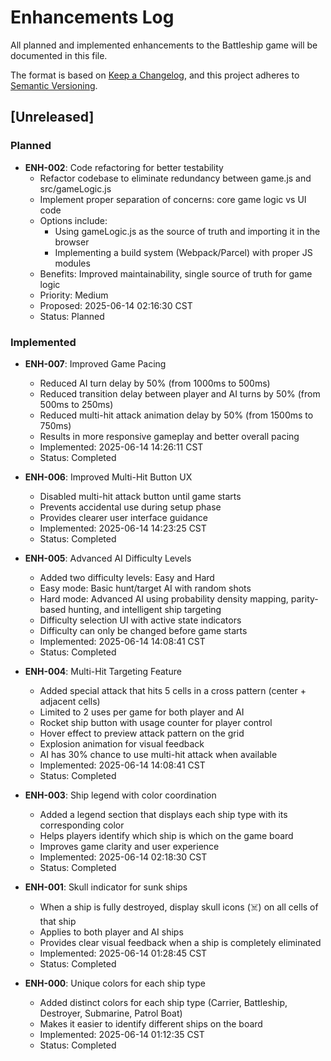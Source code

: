 # Enhancements Log

All planned and implemented enhancements to the Battleship game will be documented in this file.

The format is based on [Keep a Changelog](https://keepachangelog.com/en/1.0.0/),
and this project adheres to [Semantic Versioning](https://semver.org/spec/v2.0.0.html).

## [Unreleased]

### Planned
- **ENH-002**: Code refactoring for better testability
  - Refactor codebase to eliminate redundancy between game.js and src/gameLogic.js
  - Implement proper separation of concerns: core game logic vs UI code
  - Options include:
    - Using gameLogic.js as the source of truth and importing it in the browser
    - Implementing a build system (Webpack/Parcel) with proper JS modules
  - Benefits: Improved maintainability, single source of truth for game logic
  - Priority: Medium
  - Proposed: 2025-06-14 02:16:30 CST
  - Status: Planned

### Implemented
- **ENH-007**: Improved Game Pacing
  - Reduced AI turn delay by 50% (from 1000ms to 500ms)
  - Reduced transition delay between player and AI turns by 50% (from 500ms to 250ms)
  - Reduced multi-hit attack animation delay by 50% (from 1500ms to 750ms)
  - Results in more responsive gameplay and better overall pacing
  - Implemented: 2025-06-14 14:26:11 CST
  - Status: Completed

- **ENH-006**: Improved Multi-Hit Button UX
  - Disabled multi-hit attack button until game starts
  - Prevents accidental use during setup phase
  - Provides clearer user interface guidance
  - Implemented: 2025-06-14 14:23:25 CST
  - Status: Completed

- **ENH-005**: Advanced AI Difficulty Levels
  - Added two difficulty levels: Easy and Hard
  - Easy mode: Basic hunt/target AI with random shots
  - Hard mode: Advanced AI using probability density mapping, parity-based hunting, and intelligent ship targeting
  - Difficulty selection UI with active state indicators
  - Difficulty can only be changed before game starts
  - Implemented: 2025-06-14 14:08:41 CST
  - Status: Completed

- **ENH-004**: Multi-Hit Targeting Feature
  - Added special attack that hits 5 cells in a cross pattern (center + adjacent cells)
  - Limited to 2 uses per game for both player and AI
  - Rocket ship button with usage counter for player control
  - Hover effect to preview attack pattern on the grid
  - Explosion animation for visual feedback
  - AI has 30% chance to use multi-hit attack when available
  - Implemented: 2025-06-14 14:08:41 CST
  - Status: Completed
- **ENH-003**: Ship legend with color coordination
  - Added a legend section that displays each ship type with its corresponding color
  - Helps players identify which ship is which on the game board
  - Improves game clarity and user experience
  - Implemented: 2025-06-14 02:18:30 CST
  - Status: Completed

- **ENH-001**: Skull indicator for sunk ships
  - When a ship is fully destroyed, display skull icons (☠️) on all cells of that ship
  - Applies to both player and AI ships
  - Provides clear visual feedback when a ship is completely eliminated
  - Implemented: 2025-06-14 01:28:45 CST
  - Status: Completed

- **ENH-000**: Unique colors for each ship type
  - Added distinct colors for each ship type (Carrier, Battleship, Destroyer, Submarine, Patrol Boat)
  - Makes it easier to identify different ships on the board
  - Implemented: 2025-06-14 01:12:35 CST
  - Status: Completed
